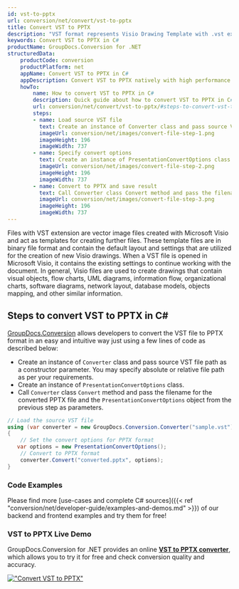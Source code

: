 ```yaml
---
id: vst-to-pptx
url: conversion/net/convert/vst-to-pptx
title: Convert VST to PPTX
description: "VST format represents Visio Drawing Template with .vst extension. Learn how to convert VST to PPTX file programmatically in C# language using GroupDocs.Conversion for .NET library."
keywords: Convert VST to PPTX in C#
productName: GroupDocs.Conversion for .NET
structuredData:
    productCode: conversion
    productPlatform: net
    appName: Convert VST to PPTX in C#
    appDescription: Convert VST to PPTX natively with high performance using C# language and server side GroupDocs.Conversion for .NET APIs, without the use of any software like Microsoft or Open Office.
    howTo:
        name: How to convert VST to PPTX in C# 
        description: Quick guide about how to convert VST to PPTX in C# with high performance and accuracy.
        url: conversion/net/convert/vst-to-pptx/#steps-to-convert-vst-to-pptx-in-c
        steps:
        - name: Load source VST file 
          text: Create an instance of Converter class and pass source VST file path as a constructor parameter. You may specify absolute or relative file path as per your requirements. 
          imageUrl: conversion/net/images/convert-file-step-1.png
          imageHeight: 196
          imageWidth: 737
        - name: Specify convert options 
          text: Create an instance of PresentationConvertOptions class.
          imageUrl: conversion/net/images/convert-file-step-2.png
          imageHeight: 196
          imageWidth: 737
        - name: Convert to PPTX and save result 
          text: Call Converter class Convert method and pass the filename for the converted HTML file and the PresentationConvertOptions object from the previous step as parameters.
          imageUrl: conversion/net/images/convert-file-step-3.png
          imageHeight: 196
          imageWidth: 737
---
```


Files with VST extension are vector image files created with Microsoft Visio and act as templates for creating further files. These template files are in binary file format and contain the default layout and settings that are utilized for the creation of new Visio drawings. When a VST file is opened in Microsoft Visio, it contains the existing settings to continue working with the document. In general, Visio files are used to create drawings that contain visual objects, flow charts, UML diagrams, information flow, organizational charts, software diagrams, network layout, database models, objects mapping, and other similar information.

## Steps to convert VST to PPTX in C#

[GroupDocs.Conversion](https://products.groupdocs.com/conversion/net) allows developers to convert the VST file to PPTX format in an easy and intuitive way just using a few lines of code as described below:

* Create an instance of `Converter` class and pass source VST file path as a constructor parameter. You may specify absolute or relative file path as per your requirements. 
* Create an instance of `PresentationConvertOptions` class.
* Call `Converter` class `Convert` method and pass the filename for the converted PPTX file and the `PresentationConvertOptions` object from the previous step as parameters.

```csharp
// Load the source VST file
using (var converter = new GroupDocs.Conversion.Converter("sample.vst"))
{
    // Set the convert options for PPTX format
   var options = new PresentationConvertOptions();
    // Convert to PPTX format
    converter.Convert("converted.pptx", options);
}
```

### Code Examples

Please find more [use-cases and complete C# sources]({{< ref "conversion/net/developer-guide/examples-and-demos.md" >}}) of our backend and frontend examples and try them for free!

### VST to PPTX Live Demo

GroupDocs.Conversion for .NET provides an online [**VST to PPTX converter**](https://products.groupdocs.app/conversion/vst-to-pptx), which allows you to try it for free and check conversion quality and accuracy.

[!["Convert VST to PPTX"](conversion/net/images/convert-to-pptx/convert-vst-to-pptx.png)](https://products.groupdocs.app/conversion/vst-to-pptx)